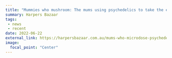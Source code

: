 ```yaml
---
title: "Mummies who mushroom: The mums using psychedelics to take the edge off modern parenthood"
summary: Harpers Bazaar
tags:
 - news
 - recent
date: 2022-06-22
external_link: https://harpersbazaar.com.au/mums-who-microdose-psychedelics/
image:
  focal_point: "Center"
---
```

